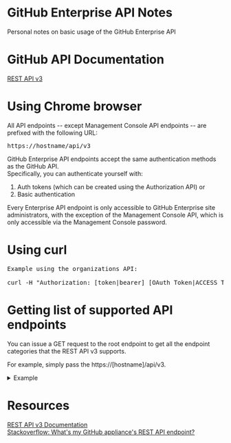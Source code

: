 # GitHub Enterprise API Notes
Personal notes on basic usage of the GitHub Enterprise API

<p>

# GitHub API Documentation
[REST API v3](https://developer.github.com/v3/)

<p>

# Using Chrome browser
All API endpoints -- except Management Console API endpoints -- are prefixed with the following URL:

<pre>
https://hostname/api/v3
</pre>

GitHub Enterprise API endpoints accept the same authentication methods as the GitHub API.<br>
Specifically, you can authenticate yourself with:<br>

1) Auth tokens (which can be created using the Authorization API) or<br>
2) Basic authentication<br>

Every Enterprise API endpoint is only accessible to GitHub Enterprise site administrators, with the exception of the Management Console API, which is only accessible via the Management Console password.

<p>

# Using curl
<pre>
Example using the organizations API:

curl -H "Authorization: [token|bearer] [OAuth_Token|ACCESS_TOKEN]" https://hotname/api/v3/organizations
</pre>

<p>
  
# Getting list of supported API endpoints
You can issue a GET request to the root endpoint to get all the endpoint categories that the REST API v3 supports.

For example, simply pass the https://[hostname]/api/v3.

<details>
<summary>Example</summary>
  
<pre>  
$ curl -H "Authorization: token 553daa92ecbd764b5ef1ec05455f5fc02968b6c9" https://github.awsinternal.tri.global/api/v3
{
  "current_user_url": "https://github.awsinternal.tri.global/api/v3/user",
  "current_user_authorizations_html_url": "https://github.awsinternal.tri.global/settings/connections/applications{/client_id}",
  "authorizations_url": "https://github.awsinternal.tri.global/api/v3/authorizations",
  "code_search_url": "https://github.awsinternal.tri.global/api/v3/search/code?q={query}{&page,per_page,sort,order}",
  "commit_search_url": "https://github.awsinternal.tri.global/api/v3/search/commits?q={query}{&page,per_page,sort,order}",
  "emails_url": "https://github.awsinternal.tri.global/api/v3/user/emails",
  "emojis_url": "https://github.awsinternal.tri.global/api/v3/emojis",
  "events_url": "https://github.awsinternal.tri.global/api/v3/events",
  "feeds_url": "https://github.awsinternal.tri.global/api/v3/feeds",
  "followers_url": "https://github.awsinternal.tri.global/api/v3/user/followers",
  "following_url": "https://github.awsinternal.tri.global/api/v3/user/following{/target}",
  "gists_url": "https://github.awsinternal.tri.global/api/v3/gists{/gist_id}",
  "hub_url": "https://github.awsinternal.tri.global/api/v3/hub",
  "issue_search_url": "https://github.awsinternal.tri.global/api/v3/search/issues?q={query}{&page,per_page,sort,order}",
  "issues_url": "https://github.awsinternal.tri.global/api/v3/issues",
  "keys_url": "https://github.awsinternal.tri.global/api/v3/user/keys",
  "notifications_url": "https://github.awsinternal.tri.global/api/v3/notifications",
  "organization_repositories_url": "https://github.awsinternal.tri.global/api/v3/orgs/{org}/repos{?type,page,per_page,sort}",
  "organization_url": "https://github.awsinternal.tri.global/api/v3/orgs/{org}",
  "public_gists_url": "https://github.awsinternal.tri.global/api/v3/gists/public",
  "rate_limit_url": "https://github.awsinternal.tri.global/api/v3/rate_limit",
  "repository_url": "https://github.awsinternal.tri.global/api/v3/repos/{owner}/{repo}",
  "repository_search_url": "https://github.awsinternal.tri.global/api/v3/search/repositories?q={query}{&page,per_page,sort,order}",
  "current_user_repositories_url": "https://github.awsinternal.tri.global/api/v3/user/repos{?type,page,per_page,sort}",
  "starred_url": "https://github.awsinternal.tri.global/api/v3/user/starred{/owner}{/repo}",
  "starred_gists_url": "https://github.awsinternal.tri.global/api/v3/gists/starred",
  "team_url": "https://github.awsinternal.tri.global/api/v3/teams",
  "user_url": "https://github.awsinternal.tri.global/api/v3/users/{user}",
  "user_organizations_url": "https://github.awsinternal.tri.global/api/v3/user/orgs",
  "user_repositories_url": "https://github.awsinternal.tri.global/api/v3/users/{user}/repos{?type,page,per_page,sort}",
  "user_search_url": "https://github.awsinternal.tri.global/api/v3/search/users?q={query}{&page,per_page,sort,order}"
}
</pre>
</details>


# Resources
[REST API v3 Documentation](https://developer.github.com/v3/)
<br>
[Stackoverflow: What's my GitHub appliance's REST API endpoint?](https://stackoverflow.com/questions/36503800/whats-my-github-appliances-rest-api-endpoint)
